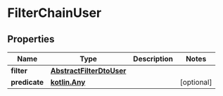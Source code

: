 
# FilterChainUser

## Properties
Name | Type | Description | Notes
------------ | ------------- | ------------- | -------------
**filter** | [**AbstractFilterDtoUser**](AbstractFilterDtoUser.md) |  | 
**predicate** | [**kotlin.Any**](.md) |  |  [optional]




